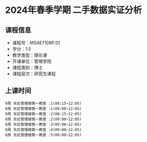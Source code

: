 # 2024年春季学期 二手数据实证分析 






## 课程信息

- 课程号：MSAE7108P.01
- 学分：1.5
- 教学类型：理论课
- 开课单位：管理学院
- 课程类别：博士
- 课程层次：研究生课程

## 上课时间

```
9周 东区管理楼第一教室 :1(08:15~12:05)
8周 东区管理楼第一教室 :1(09:00~12:05)
9周 东区管理楼第一教室 :2(08:15~12:05)
8周 东区管理楼第一教室 :2(09:00~12:05)
8周 东区管理楼第一教室 :3(09:00~12:05)
8周 东区管理楼第一教室 :4(09:00~12:05)
8周 东区管理楼第一教室 :5(09:00~12:05)
```

